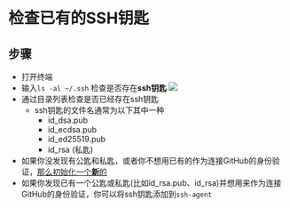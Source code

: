 # 检查已有的SSH钥匙

## 步骤
- 打开终端
- 输入`ls -al ~/.ssh` 检查是否存在**ssh钥匙**
  ![][CheckSshKeyImage]
- 通过目录列表检查是否已经存在ssh钥匙
  - ssh钥匙的文件名通常为以下其中一种
    - id_dsa.pub
    - id_ecdsa.pub
    - id_ed25519.pub
    - id_rsa (私匙)
- 如果你没发现有公匙和私匙，或者你不想用已有的作为连接GitHub的身份验证，[那么初始化一个**新**的](https://github.com/blackstone86/learn-jenkins/blob/master/github_ssh_key_generate.md)
- 如果你发现已有一个公匙或私匙(比如id_rsa.pub、id_rsa)并想用来作为连接GitHub的身份验证，你可以将ssh钥匙添加到`ssh-agent`

[CheckSshKeyImage]: https://raw.githubusercontent.com/blackstone86/learn-jenkins/master/assets/check_ssh_key.png